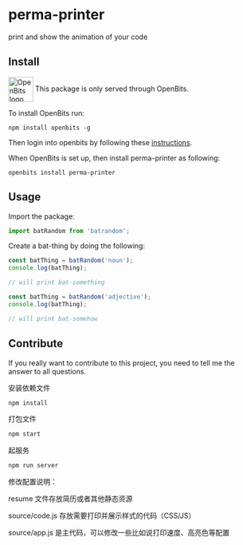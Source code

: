 # perma-printer
print and show the animation of your code

## Install

<img align="center" src="https://gitlab.com/cervoneluca/openbits/-/raw/master/assets/logo-black.png" height="50px" alt="OpenBits logo" title="OpenBits Logo"> This package is only served through OpenBits. 

To install OpenBits run: 

```shell
npm install openbits -g
```

Then login into openbits by following these <a href="https://www.npmjs.com/package/openbits" target="_blank">instructions</a>.

When OpenBits is set up, then install perma-printer as following: 

```shell
openbits install perma-printer
```

## Usage

Import the package: 

```Javascript
import batRandom from 'batrandom';
```

Create a bat-thing by doing the following:

```javascript
const batThing = batRandom('noun');
console.log(batThing);

// will print bat-something

const batThing = batRandom('adjective');
console.log(batThing);

// will print bat-somehow
```



## Contribute

If you really want to contribute to this project, you need to tell me the answer to all questions. 




安装依赖文件
``` bash
npm install
```

打包文件
``` bash
npm start
```

起服务
``` bash
npm run server
```

修改配置说明：

resume 文件存放简历或者其他静态资源

source/code.js 存放需要打印并展示样式的代码（CSS/JS）

source/app.js 是主代码，可以修改一些比如说打印速度、高亮色等配置